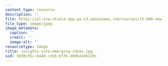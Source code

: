 ```yaml
---
content_type: resource
description: ''
file: https://ol-ocw-studio-app-qa.s3.amazonaws.com/courses/15-960-new-executive-thinking-social-impact-technology-projects-fall-2017-spring-2018/3030c95cb44dcd18bf3549db248b129c_insights-into-emerging-ideas.jpg
file_type: image/jpeg
image_metadata:
  caption: ''
  credit: ''
  image-alt: ''
resourcetype: Image
title: insights-into-emerging-ideas.jpg
uid: 3030c95c-b44d-cd18-bf35-49db248b129c
---
```

